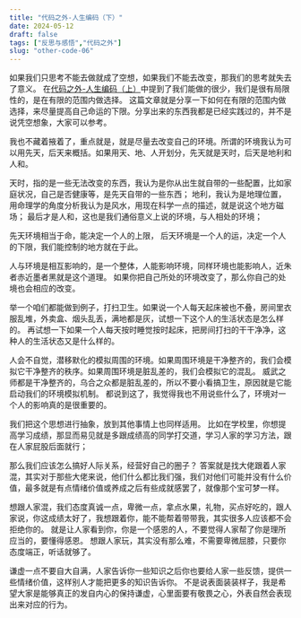 ```yaml
---
title: "代码之外-人生编码（下）"
date: 2024-05-12
draft: false
tags: ["反思与感悟","代码之外"]
slug: "other-code-06"
---
```


如果我们只思考不能去做就成了空想，如果我们不能去改变，那我们的思考就失去了意义。
在[代码之外-人生编码（上）](/iblog/posts/ideology/other-code-05/)中提到了我们能做的很少，我们是很有局限性的，是在有限的范围内做选择。
这篇文章就是分享一下如何在有限的范围内做选择，来尽量提高自己命运的下限。分享出来的东西我都是已经实践过的，并不是说凭空想象，大家可以参考。

我也不藏着掖着了，重点就是，就是尽量去改变自己的环境。所谓的环境我认为可以用先天，后天来概括。如果用天、地、人开划分，先天就是天时，后天是地利和人和。

天时，指的是一些无法改变的东西，我认为是你从出生就自带的一些配置，比如家庭状况，自己是否健康等，是先天自带的一些东西；
地利，我认为是地理位置，用命理学的角度分析我认为是风水，用现在科学一点的描述，就是说这个地方磁场；
最后才是人和，这也是我们通俗意义上说的环境，与人相处的环境；

先天环境相当于命，能决定一个人的上限， 后天环境是一个人的运，决定一个人的下限，我们能控制的地方就在于此。

人与环境是相互影响的，是一个整体，人能影响环境，同样环境也能影响人，近朱者赤近墨者黑就是这个道理。
如果你把自己所处的环境改变了，那么你自己的处境也会相应的改变。

举一个咱们都能做到例子，打扫卫生。如果说一个人每天起床被也不叠，房间里衣服乱堆，外卖盒、烟头乱丢，满地都是灰，试想一下这个人的生活状态是怎么样的。
再试想一下如果一个人每天按时睡觉按时起床，把房间打扫的干干净净，这种人的生活状态又是什么样的。

人会不自觉，潜移默化的模拟周围的环境。如果周围环境是干净整齐的，我们会模拟它干净整齐的秩序。如果周围环境是脏乱差的，我们会模拟它的混乱。
威武之师都是干净整齐的，乌合之众都是脏乱差的，所以不要小看搞卫生，原因就是它能启动我们的环境模拟机制。
都说到这了，我觉得我也不用说些什么了，环境对一个人的影响真的是很重要的。

我们把这个思想进行抽象，放到其他事情上也同样适用。
比如在学校里，你想提高学习成绩，那显而易见就是多跟成绩高的同学打交道，学习人家的学习方法，跟在人家屁股后面就行；

那么我们应该怎么搞好人际关系，经营好自己的圈子？
答案就是找大佬跟着人家混，其实对于那些大佬来说，他们什么都比我们强，我们对他们可能并没有什么价值，最多就是有点情绪价值或养成之后有些成就感罢了，就像那个宝可梦一样。

想跟人家混，我们态度真诚一点，卑微一点，拿点水果，礼物，买点好吃的，跟人家说，你这成绩太好了，我想跟着你，能不能帮着带带我，其实很多人应该都不会拒绝你的。
就是让人家看到你，你是一个感恩的人，不要觉得人家帮了你是理所应当的，要懂得感恩。
想跟人家玩，其实没有那么难，不需要卑微屈膝，只要你态度端正，听话就够了。

谦虚一点不要自大自满，人家告诉你一些知识之后你也要给人家一些反馈，提供一些情绪价值，这样别人才能把更多的知识告诉你。
不是说表面装装样子，我是希望大家是能够真正的发自内心的保持谦虚，心里面要有敬畏之心，外表自然会表现出来对应的行为。
